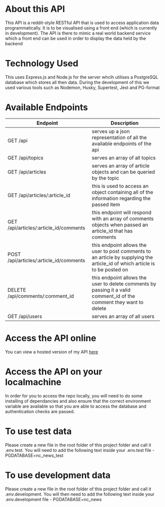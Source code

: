 # About this API

This API is a reddit-style RESTful API that is used to access application data programmatically. It is to be visualised using a front end (which is currently in development). The API is there to mimic a real world backend service which a front end can be used in order to display the data held by the backend

# Technology Used

This uses Express.js and Node.js for the server whcih utilises a PostgreSQL database which stores all then data. During the development of this we used various tools such as Nodemon, Husky, Supertest, Jest and PG-format

# Available Endpoints
|Endpoint|Description|
|--------|------------|
|GET /api| serves up a json representation of all the available endpoints of the api|
|GET /api/topics |serves an array of all topics|
|GET /api/articles|serves an array of article objects and can be queried by the topic|
|GET /api/articles/:article_id|this is used to access an object containing all of the information regarding the passed item|
|GET /api/articles/:article_id/comments|this endpoint will respond with an array of comments objects when passed an article_id that has comments|
|POST /api/articles/:article_id/comments|this endpoint allows the user to post comments to an article by supplying the article_id of which article is to be posted on|
|DELETE /api/comments/:comment_id|this endpoint allows the user to delete comments by passing it a valid comment_id of the comment they want to delete|
|GET /api/users|serves an array of all users|

# Access the API online
You can view a hosted version of my API [here](https://nc-news-app-ju8c.onrender.com/api)

# Access the API on your localmachine

In order for you to access the repo locally, you will need to do some installing of dependancies and also ensure that the correct environment variable are available so that you are able to access the database and authentication checks are passed.




# To use test data

Please create a new file in the root folder of this project folder and call it .env.test. You will need to add the following text inside your .env.test file - PGDATABASE=nc_news_test

# To use development data

Please create a new file in the root folder of this project folder and call it .env.development. You will then need to add the following text inside your .env.development file - PGDATABASE=nc_news
